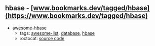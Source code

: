 hbase - [www.bookmarks.dev/tagged/hbase](https://www.bookmarks.dev/tagged/hbase)
---
* [awesome-hbase](https://github.com/rayokota/awesome-hbase#readme)
    * tags: [awesome-list](../tagged/awesome-list.md), [database](../tagged/database.md), [hbase](../tagged/hbase.md)
    * :octocat: [source code](https://github.com/rayokota/awesome-hbase#readme)
